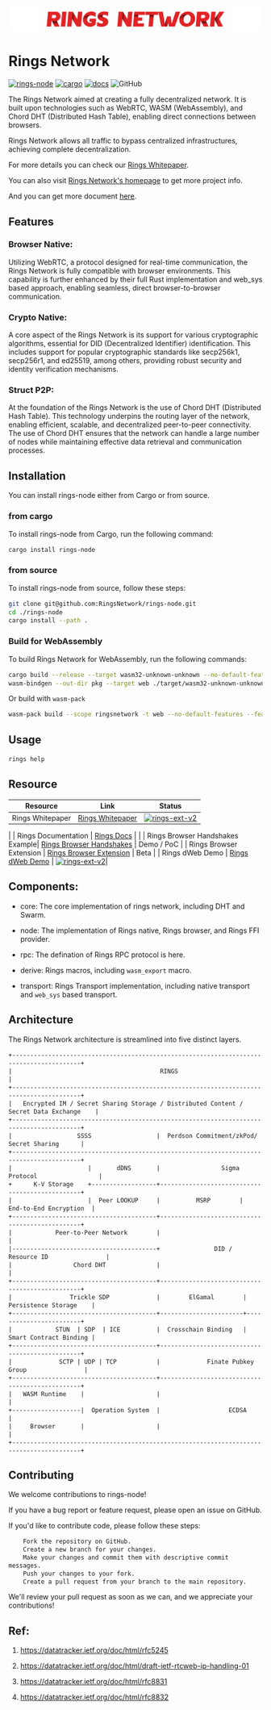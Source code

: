 <picture>
  <source media="(prefers-color-scheme: dark)" srcset="https://static.ringsnetwork.io/ringsnetwork_logo.png">
  <img alt="Rings Network" src="https://raw.githubusercontent.com/RingsNetwork/asserts/main/logo/rings_network_red.png">
</picture>

Rings Network
===============

[![rings-node](https://github.com/RingsNetwork/rings-node/actions/workflows/auto-release.yml/badge.svg)](https://github.com/RingsNetwork/rings-node/actions/workflows/auto-release.yml)
[![cargo](https://img.shields.io/crates/v/rings-node.svg)](https://crates.io/crates/rings-node)
[![docs](https://docs.rs/rings-node/badge.svg)](https://docs.rs/rings-node/latest/rings_node/)
![GitHub](https://img.shields.io/github/license/RingsNetwork/rings-node)

The Rings Network aimed at creating a fully decentralized network. It is built upon technologies such as WebRTC, WASM (WebAssembly), and Chord DHT (Distributed Hash Table), enabling direct connections between browsers.

Rings Network allows all traffic to bypass centralized infrastructures, achieving complete decentralization.


For more details you can check our [Rings Whitepaper](https://raw.githubusercontent.com/RingsNetwork/whitepaper/master/rings.pdf).

You can also visit [Rings Network's homepage](https://ringsnetwork.io) to get more project info.

And you can get more document [here](https://rings.gitbook.io/).


## Features

### Browser Native:

Utilizing WebRTC, a protocol designed for real-time communication, the Rings Network is fully compatible with browser environments. This capability is further enhanced by their full Rust implementation and web_sys based approach, enabling seamless, direct browser-to-browser communication.

### Crypto Native:

A core aspect of the Rings Network is its support for various cryptographic algorithms, essential for DID (Decentralized Identifier) identification. This includes support for popular cryptographic standards like secp256k1, secp256r1, and ed25519, among others, providing robust security and identity verification mechanisms.

### Struct P2P:

At the foundation of the Rings Network is the use of Chord DHT (Distributed Hash Table). This technology underpins the routing layer of the network, enabling efficient, scalable, and decentralized peer-to-peer connectivity. The use of Chord DHT ensures that the network can handle a large number of nodes while maintaining effective data retrieval and communication processes.

## Installation

You can install rings-node either from Cargo or from source.

### from cargo

To install rings-node from Cargo, run the following command:

```sh
cargo install rings-node
```

### from source

To install rings-node from source, follow these steps:

```sh
git clone git@github.com:RingsNetwork/rings-node.git
cd ./rings-node
cargo install --path .
```

### Build for WebAssembly


To build Rings Network for WebAssembly, run the following commands:

```sh
cargo build --release --target wasm32-unknown-unknown --no-default-features --features browser
wasm-bindgen --out-dir pkg --target web ./target/wasm32-unknown-unknown/release/rings_node.wasm
```

Or build with `wasm-pack`

```sh
wasm-pack build --scope ringsnetwork -t web --no-default-features --features browser --features console_error_panic_hook
```


## Usage

```sh
rings help
```

## Resource

| Resource                        | Link                                          | Status  |
|---------------------------------|-----------------------------------------------|---------|
| Rings Whitepaper                | [Rings Whitepaper](https://github.com/RingsNetwork/whitepaper) | [![rings-ext-v2](https://github.com/RingsNetwork/rings_ext_v2/actions/workflows/dev.yml/badge.svg)](https://github.com/RingsNetwork/rings_ext_v2/actions/workflows/dev.yml)
 |
| Rings Documentation             | [Rings Docs](https://rings.gitbook.io/)       |  |
| Rings Browser Handshakes Example| [Rings Browser Handshakes](https://github.com/RingsNetwork/rings-wasm-p2p) | Demo / PoC |
| Rings Browser Extension         | [Rings Browser Extension](https://github.com/RingsNetwork/rings_ext_v2) | Beta |
| Rings dWeb Demo                 | [Rings dWeb Demo](https://github.com/RingsNetwork/rings-dweb) |  [![rings-ext-v2](https://github.com/RingsNetwork/rings_dweb/actions/workflows/nextjs.yml/badge.svg?branch=page)](https://github.com/RingsNetwork/rings_dweb/actions/workflows/nextjs.yml)|


## Components:

* core: The core implementation of rings network, including DHT and Swarm.

* node: The implementation of Rings native, Rings browser, and Rings FFI provider.

* rpc: The defination of Rings RPC protocol is here.

* derive: Rings macros, including `wasm_export` macro.

* transport: Rings Transport implementation, including native transport and `web_sys` based transport.

## Architecture

The Rings Network architecture is streamlined into five distinct layers.

```text
+-----------------------------------------------------------------------------------------+
|                                         RINGS                                           |
+-----------------------------------------------------------------------------------------+
|   Encrypted IM / Secret Sharing Storage / Distributed Content / Secret Data Exchange    |
+-----------------------------------------------------------------------------------------+
|                  SSSS                  |  Perdson Commitment/zkPod/ Secret Sharing      |
+-----------------------------------------------------------------------------------------+
|                     |       dDNS       |                 Sigma Protocol                 |
+      K-V Storage    +------------------+------------------------------------------------+
|                     |  Peer LOOKUP     |          MSRP        |  End-to-End Encryption  |
+----------------------------------------+------------------------------------------------+
|            Peer-to-Peer Network        |                                                |
|----------------------------------------+               DID / Resource ID                |
|                 Chord DHT              |                                                |
+----------------------------------------+------------------------------------------------+
|                Trickle SDP             |        ElGamal        | Persistence Storage    |
+----------------------------------------+-----------------------+------------------------+
|            STUN  | SDP  | ICE          |  Crosschain Binding   | Smart Contract Binding |
+----------------------------------------+------------------------------------------------+
|             SCTP | UDP | TCP           |             Finate Pubkey Group                |
+----------------------------------------+------------------------------------------------+
|   WASM Runtime    |                    |                                                |
+-------------------|  Operation System  |                   ECDSA                        |
|     Browser       |                    |                                                |
+-----------------------------------------------------------------------------------------+
```

## Contributing

We welcome contributions to rings-node!

If you have a bug report or feature request, please open an issue on GitHub.

If you'd like to contribute code, please follow these steps:

```text
    Fork the repository on GitHub.
    Create a new branch for your changes.
    Make your changes and commit them with descriptive commit messages.
    Push your changes to your fork.
    Create a pull request from your branch to the main repository.
```

We'll review your pull request as soon as we can, and we appreciate your contributions!


## Ref:

1. <https://datatracker.ietf.org/doc/html/rfc5245>

2. <https://datatracker.ietf.org/doc/html/draft-ietf-rtcweb-ip-handling-01>

3. <https://datatracker.ietf.org/doc/html/rfc8831>

4. <https://datatracker.ietf.org/doc/html/rfc8832>

